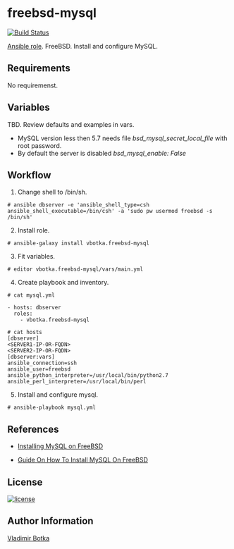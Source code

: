 freebsd-mysql
=============

[![Build Status](https://travis-ci.org/vbotka/ansible-freebsd-mysql.svg?branch=master)](https://travis-ci.org/vbotka/ansible-freebsd-mysql)

[Ansible role](https://galaxy.ansible.com/vbotka/freebsd-mysql/). FreeBSD. Install and configure MySQL.


Requirements
------------

No requiremenst.


Variables
---------

TBD. Review defaults and examples in vars.

- MySQL version less then 5.7 needs file *bsd_mysql_secret_local_file* with root password.
- By default the server is disabled *bsd_mysql_enable: False*


Workflow
--------

1) Change shell to /bin/sh.

```
# ansible dbserver -e 'ansible_shell_type=csh ansible_shell_executable=/bin/csh' -a 'sudo pw usermod freebsd -s /bin/sh'
```

2) Install role.

```
# ansible-galaxy install vbotka.freebsd-mysql
```

3) Fit variables.

```
# editor vbotka.freebsd-mysql/vars/main.yml
```

4) Create playbook and inventory.

```
# cat mysql.yml

- hosts: dbserver
  roles:
    - vbotka.freebsd-mysql
```

```
# cat hosts
[dbserver]
<SERVER1-IP-OR-FQDN>
<SERVER2-IP-OR-FQDN>
[dbserver:vars]
ansible_connection=ssh
ansible_user=freebsd
ansible_python_interpreter=/usr/local/bin/python2.7
ansible_perl_interpreter=/usr/local/bin/perl
```

5) Install and configure mysql.

```
# ansible-playbook mysql.yml
```
		

References
----------

- [Installing MySQL on FreeBSD](https://dev.mysql.com/doc/refman/5.7/en/freebsd-installation.html)

- [Guide On How To Install MySQL On FreeBSD](http://www.xfiles.dk/guide-on-how-to-install-mysql-on-freebsd/)

License
-------

[![license](https://img.shields.io/badge/license-BSD-red.svg)](https://www.freebsd.org/doc/en/articles/bsdl-gpl/article.html)


Author Information
------------------

[Vladimir Botka](https://botka.link)
